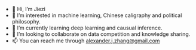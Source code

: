 - 👋 Hi, I’m Jiezi
- 👀 I’m interested in machine learning, Chinese caligraphy and political philosophy.
- 🌱 I’m currently learning deep learning and causual inference.
- 💞️ I’m looking to collaborate on data competition and knowledge sharing.
- 📫 You can reach me through alexander.j.zhang@gmail.com
